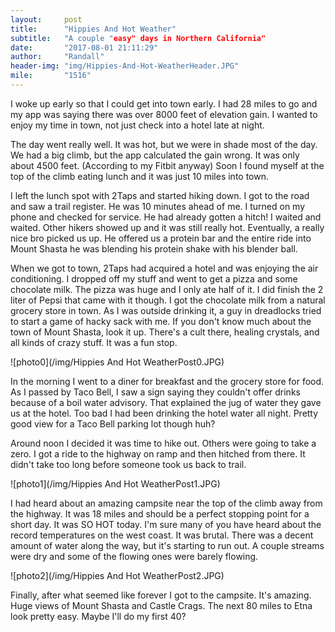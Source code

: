 ```yaml
---
layout:     post
title:      "Hippies And Hot Weather"
subtitle:   "A couple "easy" days in Northern California"
date:       "2017-08-01 21:11:29"
author:     "Randall"
header-img: "img/Hippies-And-Hot-WeatherHeader.JPG"
mile:       "1516"
---
```

I woke up early so that I could get into town early. I had 28 miles to go and my app was saying there was over 8000 feet of elevation gain. I wanted to enjoy my time in town, not just check into a hotel late at night.

The day went really well. It was hot, but we were in shade most of the day. We had a big climb, but the app calculated the gain wrong. It was only about 4500 feet. (According to my Fitbit anyway) Soon I found myself at the top of the climb eating lunch and it was just 10 miles into town.

I left the lunch spot with 2Taps and started hiking down. I got to the road and saw a trail register. He was 10 minutes ahead of me. I turned on my phone and checked for service. He had already gotten a hitch! I waited and waited. Other hikers showed up and it was still really hot. Eventually, a really nice bro picked us up. He offered us a protein bar and the entire ride into Mount Shasta he was blending his protein shake with his blender ball. 

When we got to town, 2Taps had acquired a hotel and was enjoying the air conditioning. I dropped off my stuff and went to get a pizza and some chocolate milk. The pizza was huge and I only ate half of it. I did finish the 2 liter of Pepsi that came with it though. I got the chocolate milk from a natural grocery store in town. As I was outside drinking it, a guy in dreadlocks tried to start a game of hacky sack with me. If you don't know much about the town of Mount Shasta, look it up. There's a cult there, healing crystals, and all kinds of crazy stuff. It was a fun stop.

![photo0](/img/Hippies And Hot WeatherPost0.JPG)

In the morning I went to a diner for breakfast and the grocery store for food. As I passed by Taco Bell, I saw a sign saying they couldn't offer drinks because of a boil water advisory. That explained the jug of water they gave us at the hotel. Too bad I had been drinking the hotel water all night. Pretty good view for a Taco Bell parking lot though huh?

Around noon I decided it was time to hike out. Others were going to take a zero. I got a ride to the highway on ramp and then hitched from there. It didn't take too long before someone took us back to trail.

![photo1](/img/Hippies And Hot WeatherPost1.JPG)

I had heard about an amazing campsite near the top of the climb away from the highway. It was 18 miles and should be a perfect stopping point for a short day. It was SO HOT today. I'm sure many of you have heard about the record temperatures on the west coast. It was brutal. There was a decent amount of water along the way, but it's starting to run out. A couple streams were dry and some of the flowing ones were barely flowing.

![photo2](/img/Hippies And Hot WeatherPost2.JPG)

Finally, after what seemed like forever I got to the campsite. It's amazing. Huge views of Mount Shasta and Castle Crags. The next 80 miles to Etna look pretty easy. Maybe I'll do my first 40?
